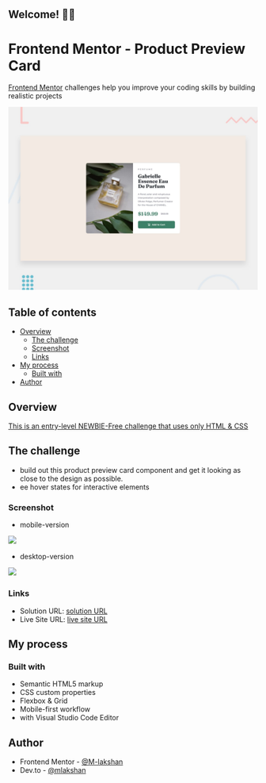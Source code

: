 ## Welcome! 👋🏼

# Frontend Mentor - Product Preview Card

[Frontend Mentor](https://www.frontendmentor.io) challenges help you improve your coding skills by building realistic projects

![This is the design preview for the Product Preview Card coding challenge](./%23Product%20Preview%20Card%20Component%20Main/%23Frontend%20Mentor/design/desktop-preview.jpg)


## Table of contents    

- [Overview](#overview)
  - [The challenge](#the-challenge)
  - [Screenshot](#screenshot)
  - [Links](#links)
- [My process](#my-process)
  - [Built with](#built-with)
- [Author](#author)

## Overview

[This is an entry-level NEWBIE-Free challenge that uses only HTML & CSS](https://www.frontendmentor.io/challenges/product-preview-card-component-GO7UmttRfa)

## The challenge

- build out this product preview card component and get it looking as close to the design as possible.
- ee hover states for interactive elements

### Screenshot

- mobile-version 
<img src="./docs/solutions/Product_Preview_Card_Component_Main_mobile.png" width="300" height="auto">
 
- desktop-version <br/>
<img src="./docs/solutions/Product_Preview_Card_Component_Main_desktop.png" width="600" height="auto">

### Links

- Solution URL: [solution URL](https://www.frontendmentor.io/solutions/simple-product-preview-card-component-using-html-and-css-fN3l6FK1qv)
- Live Site URL: [live site URL](https://m-lakshan.github.io/FM_Challenge-Product-Preview-Card-Component/)

## My process

### Built with

- Semantic HTML5 markup
- CSS custom properties
- Flexbox & Grid
- Mobile-first workflow
- with Visual Studio Code Editor

## Author

- Frontend Mentor - [@M-lakshan](https://www.frontendmentor.io/profile/M-lakshan)
- Dev.to - [@mlakshan](https://dev.to/mlakshan)
